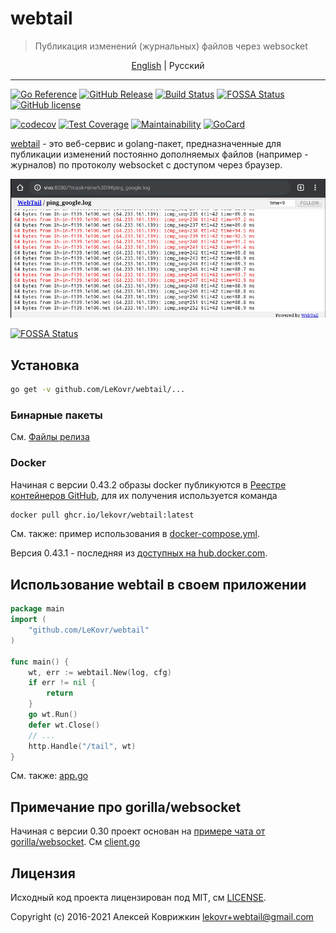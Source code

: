 # webtail

> Публикация изменений (журнальных) файлов через websocket

<p align="center">
  <a href="README.md#webtail">English</a> |
  <span>Pусский</span>
</p>

---

[![Go Reference][ref1]][ref2]
 [![GitHub Release][gr1]][gr2]
 [![Build Status][bs1]][bs2]
 [![FOSSA Status][fs1]][fs2]
 [![GitHub license][gl1]][gl2]

[![codecov][cc1]][cc2]
 [![Test Coverage][cct1]][cct2]
 [![Maintainability][ccm1]][ccm2]
 [![GoCard][gc1]][gc2]

[cct1]: https://api.codeclimate.com/v1/badges/909eca87d9ee5b216a6b/test_coverage
[cct2]: https://codeclimate.com/github/LeKovr/webtail/test_coverage
[ccm1]: https://api.codeclimate.com/v1/badges/909eca87d9ee5b216a6b/maintainability
[ccm2]: https://codeclimate.com/github/LeKovr/webtail/maintainability
[fs1]: https://app.fossa.com/api/projects/git%2Bgithub.com%2FLeKovr%2Fwebtail.svg?type=shield
[fs2]: https://app.fossa.com/projects/git%2Bgithub.com%2FLeKovr%2Fwebtail?ref=badge_shield
[ref1]: https://pkg.go.dev/badge/github.com/LeKovr/webtail.svg
[ref2]: https://pkg.go.dev/github.com/LeKovr/webtail
[cc1]: https://codecov.io/gh/LeKovr/webtail/branch/master/graph/badge.svg
[cc2]: https://codecov.io/gh/LeKovr/webtail
[gc1]: https://goreportcard.com/badge/github.com/LeKovr/webtail
[gc2]: https://goreportcard.com/report/github.com/LeKovr/webtail
[bs1]: https://cloud.drone.io/api/badges/LeKovr/webtail/status.svg
[bs2]: https://cloud.drone.io/LeKovr/webtail
[gr1]: https://img.shields.io/github/release/LeKovr/webtail.svg
[gr2]: https://github.com/LeKovr/webtail/releases
[gl1]: https://img.shields.io/github/license/LeKovr/webtail.svg
[gl2]: https://github.com/LeKovr/webtail/blob/master/LICENSE

[webtail](https://github.com/LeKovr/webtail) - это веб-сервис и golang-пакет, предназначенные для публикации изменений постоянно дополняемых файлов (например - журналов) по протоколу websocket с доступом через браузер.

![Ping stream sample](webtail-ping.png)

[![FOSSA Status](https://app.fossa.com/api/projects/git%2Bgithub.com%2FLeKovr%2Fwebtail.svg?type=large)](https://app.fossa.com/projects/git%2Bgithub.com%2FLeKovr%2Fwebtail?ref=badge_large)

## Установка

```sh
go get -v github.com/LeKovr/webtail/...
```

### Бинарные пакеты

См. [Файлы релиза](https://github.com/LeKovr/webtail/releases/latest)

### Docker

Начиная с версии 0.43.2 образы docker публикуются в [Реестре контейнеров GitHub](https://ghcr.io), для их получения используется команда

```sh
docker pull ghcr.io/lekovr/webtail:latest
```

См. также: пример использования в [docker-compose.yml](docker-compose.yml).

Версия 0.43.1 - последняя из [доступных на hub.docker.com](https://hub.docker.com/repository/docker/lekovr/webtail/tags).

## Использование webtail в своем приложении

```go
package main
import (
    "github.com/LeKovr/webtail"
)

func main() {
    wt, err := webtail.New(log, cfg)
    if err != nil {
        return
    }
    go wt.Run()
    defer wt.Close()
    // ...
    http.Handle("/tail", wt)
}
```

См. также: [app.go](https://github.com/LeKovr/webtail/blob/master/cmd/webtail/app.go)

## Примечание про gorilla/websocket

Начиная с версии 0.30 проект основан на [примере чата от gorilla/websocket](https://github.com/gorilla/websocket/tree/master/examples/chat). См [client.go](client.go)

## Лицензия

Исходный код проекта лицензирован под MIT, см [LICENSE](LICENSE).

Copyright (c) 2016-2021 Алексей Коврижкин <lekovr+webtail@gmail.com>

